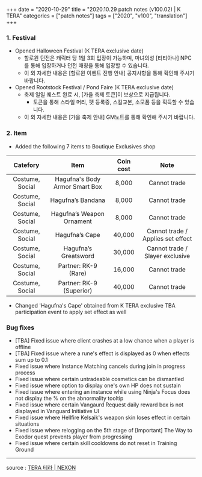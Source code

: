 +++
date = "2020-10-29"
title = "2020.10.29 patch notes (v100.02) | K TERA"
categories = ["patch notes"]
tags = ["2020", "v100", "translation"]
+++

### 1. Festival
- Opened Halloween Festival (K TERA exclusive date)
  - 할로윈 던전은 캐릭터 당 1일 3회 입장이 가능하며, 마녀의성 [티티아나] NPC를 통해 입장하거나 던전 매칭을 통해 입장할 수 있습니다.
  - 이 외 자세한 내용은 [할로윈 이벤트 진행 안내] 공지사항을 통해 확인해 주시기 바랍니다.
- Opened Rootstock Festival / Pond Faire (K TERA exclusive date)
  - 축제 일일 퀘스트 완료 시, [가을 축제 토큰]이 보상으로 지급됩니다.
    - 토큰을 통해 스타일 머리, 펫 등록증, 스킬교본, 소모품 등을 획득할 수 있습니다.
  - 이 외 자세한 내용은 [가을 축제 안내] GM노트를 통해 확인해 주시기 바랍니다.

### 2. Item
- Added the following 7 items to Boutique Exclusives shop

| Catefory | Item | Coin cost | Note |
| :-: | :-: | :-: | :-: |
| Costume, Social | Hagufna's Body Armor Smart Box | 8,000 | Cannot trade |
| Costume, Social | Hagufna’s Bandana | 8,000 | Cannot trade |
| Costume, Social | Hagufna’s Weapon Ornament | 8,000 | Cannot trade |
| Costume, Social | Hagufna’s Cape | 40,000 | Cannot trade / Applies set effect |
| Costume, Social | Hagufna’s Greatsword | 30,000 | Cannot trade / Slayer exclusive |
| Costume, Social | Partner: RK-9 (Rare) | 16,000 | Cannot trade |
| Costume, Social | Partner: RK-9 (Superior) | 40,000 | Cannot trade |

- Changed 'Hagufna's Cape' obtained from K TERA exclusive TBA participation event to apply set effect as well

### Bug fixes
- [TBA] Fixed issue where client crashes at a low chance when a player is offline
- [TBA] Fixed issue where a rune's effect is displayed as 0 when effects sum up to 0.1
- Fixed issue where Instance Matching cancels during join in progress process
- Fixed issue where certain untradeable cosmetics can be dismantled
- Fixed issue where option to display one's own HP does not sustain
- Fixed issue where entering an instance while using Ninja's Focus does not display the % on the abnormality tooltip
- Fixed issue where certain Vangaurd Request daily reward box is not displayed in Vanguard Initiative UI
- Fixed issue where Hellfire Kelsaik's weapon skin loses effect in certain situations
- Fixed issue where relogging on the 5th stage of [Important] The Way to Exodor quest prevents player from progressing
- Fixed issue where certain skill cooldowns do not reset in Training Ground

----

source : [TERA 테라 | NEXON](http://tera.nexon.com/news/update/view.aspx?n4articlesn=454)
